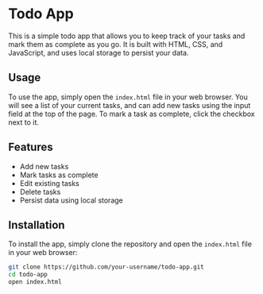 # Todo App

This is a simple todo app that allows you to keep track of your tasks and mark them as complete as you go. It is built with HTML, CSS, and JavaScript, and uses local storage to persist your data.

## Usage

To use the app, simply open the `index.html` file in your web browser. You will see a list of your current tasks, and can add new tasks using the input field at the top of the page. To mark a task as complete, click the checkbox next to it.

## Features

- Add new tasks
- Mark tasks as complete
- Edit existing tasks
- Delete tasks
- Persist data using local storage

## Installation

To install the app, simply clone the repository and open the `index.html` file in your web browser:

```bash
git clone https://github.com/your-username/todo-app.git
cd todo-app
open index.html
